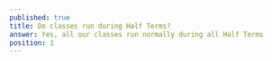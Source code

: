 ```yaml
---
published: true
title: Do classes run during Half Terms?
answer: Yes, all our classes run normally during all Half Terms
position: 1
---
```


